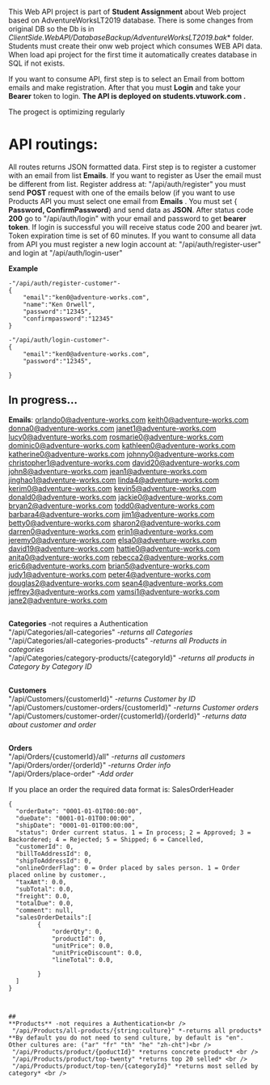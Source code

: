 This Web API project is part of **Student Assignment** about Web project based on AdventureWorksLT2019 database. There is some changes from original DB so the Db is in *ClientSide.WebAPI/DatabaseBackup/AdventureWorksLT2019.bak** folder. Students must create their onw web project which consumes WEB API data.
When load api project for the first time it automatically creates database in SQL if not exists.

If you want to consume API, first step is to select an Email from bottom emails and make registration. After that you must **Login** and take your **Bearer** token to login.
**The API is deployed on students.vtuwork.com .**

The progect is optimizing regularly
# API routings: 
All routes returns JSON formatted data. First step is to register a customer with an email from list <b>Emails</b>. If you want to register as User the email must be different from list.
Register address at: "/api/auth/register" you must send **POST** request with one of the emails below (if you want to use Products API you must select one email from **Emails** . You must set { **Password, ConfirmPassword**} and send data as **JSON**. After status code **200** go to "/api/auth/login" with your email and password to get **bearer token**. If login is successful you will receive status code 200 and bearer jwt. Token expiration time is set of 60 minutes.  If you want to consume all data from API you must register a new login account at:
"/api/auth/register-user" and login at "/api/auth/login-user"

**Example**
```
-"/api/auth/register-customer"-
{
    "email":"ken0@adventure-works.com",
	"name":"Ken Orwell",
    "password":"12345",
    "confirmpassword":"12345"
}

-"/api/auth/login-customer"-
{
    "email":"ken0@adventure-works.com",
    "password":"12345",
    
}
```

## In progress...
<b>Emails</b>:
orlando0@adventure-works.com
keith0@adventure-works.com
donna0@adventure-works.com
janet1@adventure-works.com
lucy0@adventure-works.com
rosmarie0@adventure-works.com
dominic0@adventure-works.com
kathleen0@adventure-works.com
katherine0@adventure-works.com
johnny0@adventure-works.com
christopher1@adventure-works.com
david20@adventure-works.com
john8@adventure-works.com
jean1@adventure-works.com
jinghao1@adventure-works.com
linda4@adventure-works.com
kerim0@adventure-works.com
kevin5@adventure-works.com
donald0@adventure-works.com
jackie0@adventure-works.com
bryan2@adventure-works.com
todd0@adventure-works.com
barbara4@adventure-works.com
jim1@adventure-works.com
betty0@adventure-works.com
sharon2@adventure-works.com
darren0@adventure-works.com
erin1@adventure-works.com
jeremy0@adventure-works.com
elsa0@adventure-works.com
david19@adventure-works.com
hattie0@adventure-works.com
anita0@adventure-works.com
rebecca2@adventure-works.com
eric6@adventure-works.com
brian5@adventure-works.com
judy1@adventure-works.com
peter4@adventure-works.com
douglas2@adventure-works.com
sean4@adventure-works.com
jeffrey3@adventure-works.com
vamsi1@adventure-works.com
jane2@adventure-works.com

##
**Categories** -not requires a Authentication<br />
"/api/Categories/all-categories" *-returns all Categories* <br />
"/api/Categories/all-categories-products" *-returns all Products in categories* <br />
"/api/Categories/category-products/{categoryId}" *-returns all products in Category by Category ID* <br />

##
**Customers** <br />
 "/api/Customers/{customerId}" *-returns Customer by ID* <br />
 "/api/Customers/customer-orders/{customerId}" *-returns Customer orders* <br />
 "/api/Customers/customer-order/{customerId}/{orderId}" *-returns data about customer and order* <br />

##
**Orders** <br />
 "/api/Orders/{customerId}/all" *-returns all customers* <br />
 "/api/Orders/order/{orderId}" *-returns Order info* <br />
  "/api/Orders/place-order" *-Add order* <br />

  If you place an order the required data format is:
  SalesOrderHeader
```
{
  "orderDate": "0001-01-01T00:00:00",
  "dueDate": "0001-01-01T00:00:00",
  "shipDate": "0001-01-01T00:00:00",
  "status": Order current status. 1 = In process; 2 = Approved; 3 = Backordered; 4 = Rejected; 5 = Shipped; 6 = Cancelled,
  "customerId": 0,
  "billToAddressId": 0,
  "shipToAddressId": 0,
  "onlineOrderFlag": 0 = Order placed by sales person. 1 = Order placed online by customer.,
  "taxAmt": 0.0,
  "subTotal": 0.0,
  "freight": 0.0,
  "totalDue": 0.0,
  "comment": null,
  "salesOrderDetails":[
		{
			"orderQty": 0,
			"productId": 0,
			"unitPrice": 0.0,
			"unitPriceDiscount": 0.0,
			"lineTotal": 0.0,
			
		}
  ]
}



##
**Products** -not requires a Authentication<br />
 "/api/Products/all-products/{string:culture}" *-returns all products*  **By default you do not need to send culture, by default is "en". Other cultures are: ("ar" "fr" "th" "he" "zh-cht")<br />
 "/api/Products/product/{poductId}" *returns concrete product* <br />
 "/api/Products/product/top-twenty" *returns top 20 selled* <br />
 "/api/Products/product/top-ten/{categoryId}" *returns most selled by category* <br />




